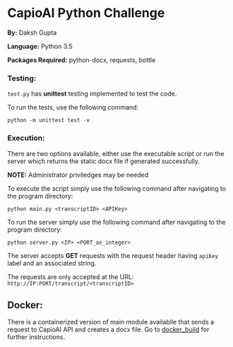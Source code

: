 # CapioAI Python Challenge

**By:** Daksh Gupta

**Language:** Python 3.5

**Packages Required:** python-docx, requests, bottle

### Testing:

`test.py` has **unittest** testing implemented to test the code.

To run the tests, use the following command:

```Batchfile
python -m unittest test -v
```

### Execution:

There are two options available, either use the executable script or run the server which returns the static docx file if generated successfully.

**NOTE:** Administrator priviledges may be needed

To execute the script simply use the following command after navigating to the program directory:

```Batchfile
python main.py <transcriptID> <APIKey>
```

To run the server simply use the following command after navigating to the program directory:

```Batchfile
python server.py <IP> <PORT_as_integer>
```

The server accepts **GET** requests with the request header having `apiKey` label and an associated string.

The requests are only accepted at the URL: `http://IP:PORT/transcript/<transcriptID>`

## Docker:

There is a containerized version of main module availablle that sends a request to CapioAI API and creates a docx file. Go to [docker_build](docker_build/) for further instructions.